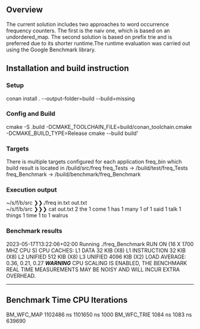 ## Overview 
The current solution includes two approaches to word occurrence frequency counters. The first is the naiv one, which is based on an undordered_map.  The second solution is based on prefix trie and is preferred due to its shorter runtime.The runtime evaluation was carried out using the Google Benchmark library.


## Installation and build instruction
### Setup
conan install . --output-folder=build --build=missing

### Config and Build 

cmake -S .build -DCMAKE_TOOLCHAIN_FILE=build/conan_toolchain.cmake -DCMAKE_BUILD_TYPE=Release
cmake --build build'

### Targets
There is multiple targets configured for each application
freq_bin which build result is located in  /build/src/freq
freq_Tests -> /build/test/freq_Tests
freq_Benchmark -> /build/benchmark/freq_Benchmark

### Execution output 

~/s/f/b/src ❯❯./freq in.txt out.txt                                                                                                                                                                                                     
~/s/f/b/src ❯❯❯ cat out.txt
2 the
1 come
1 has
1 many
1 of
1 said
1 talk
1 things
1 time
1 to 1 walrus 

### Benchmark results

2023-05-17T13:22:06+02:00 Running ./freq_Benchmark
RUN ON (16 X 1700 MHZ CPU S)
CPU CACHES:
  L1 DATA 32 KIB (X8)
  L1 INSTRUCTION 32 KIB (X8)
  L2 UNIFIED 512 KIB (X8)
  L3 UNIFIED 4096 KIB (X2)
LOAD AVERAGE: 0.36, 0.21, 0.27
***WARNING*** CPU SCALING IS ENABLED, THE BENCHMARK REAL TIME MEASUREMENTS MAY BE NOISY AND WILL INCUR EXTRA OVERHEAD.

------------------------------------------------------
Benchmark            Time             CPU   Iterations
------------------------------------------------------
BM_WFC_MAP     1102486 ns      1101650 ns         1000
BM_WFC_TRIE       1084 ns         1083 ns       639690

